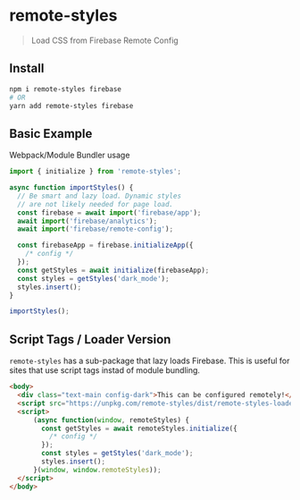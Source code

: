 # remote-styles

> Load CSS from Firebase Remote Config

## Install
```bash
npm i remote-styles firebase
# OR
yarn add remote-styles firebase
```

## Basic Example

Webpack/Module Bundler usage

```ts
import { initialize } from 'remote-styles';

async function importStyles() {
  // Be smart and lazy load. Dynamic styles
  // are not likely needed for page load.
  const firebase = await import('firebase/app');
  await import('firebase/analytics');
  await import('firebase/remote-config');

  const firebaseApp = firebase.initializeApp({ 
    /* config */ 
  });
  const getStyles = await initialize(firebaseApp);
  const styles = getStyles('dark_mode');
  styles.insert();
}

importStyles();
```

## Script Tags / Loader Version

`remote-styles` has a sub-package that lazy loads Firebase. This is useful for sites that use script tags instad of module bundling.


```html
<body>
  <div class="text-main config-dark">This can be configured remotely!</div>
  <script src="https://unpkg.com/remote-styles/dist/remote-styles-loader.min.js"></script>
  <script>
      (async function(window, remoteStyles) {
        const getStyles = await remoteStyles.initialize({
          /* config */
        });
        const styles = getStyles('dark_mode');
        styles.insert();
      }(window, window.remoteStyles));
  </script>
</body>
```
